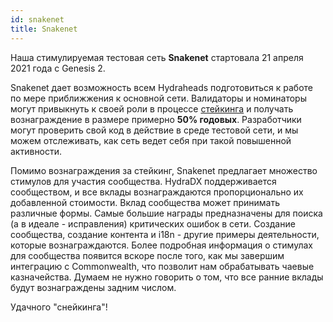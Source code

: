 ```yaml
---
id: snakenet
title: Snakenet
---
```


Наша стимулируемая тестовая сеть **Snakenet** стартовала 21 апреля 2021 года с Genesis 2.

Snakenet дает возможность всем Hydraheads подготовиться к работе по мере приближжения к основной сети. Валидаторы и номинаторы могут привыкнуть к своей роли в процессе [стейкинга](/staking) и получать вознаграждение в размере примерно **50% годовых**. Разработчики могут проверить свой код в действие в среде тестовой сети, и мы можем отслеживать, как сеть ведет себя при такой повышенной активности.

Помимо вознаграждения за стейкинг, Snakenet предлагает множество стимулов для участия сообщества. HydraDX поддерживается сообществом, и все вклады вознаграждаются пропорционально их добавленной стоимости. Вклад сообщества может принимать различные формы. Самые большие награды предназначены для поиска (а в идеале - исправления) критических ошибок в сети. Создание сообщества, создание контента и i18n - другие примеры деятельности, которые вознаграждаются. Более подробная информация о стимулах для сообщества появится вскоре после того, как мы завершим интеграцию с Commonwealth, что позволит нам обрабатывать чаевые казначейства. Думаем не нужно говорить о том, что все ранние вклады будут вознаграждены задним числом.

Удачного "снейкинга"!
